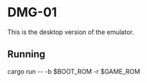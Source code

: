 # DMG-01

This is the desktop version of the emulator.

## Running

cargo run -- -b $BOOT_ROM -r $GAME_ROM
